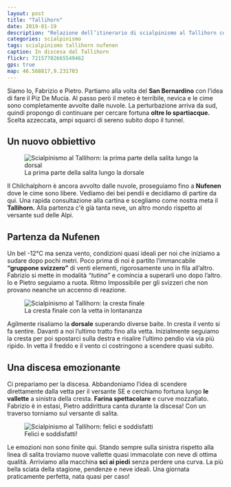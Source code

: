 ```yaml
---
layout: post
title: "Tallihorn"
date: 2019-01-19
description: "Relazione dell’itinerario di scialpinismo al Tallihorn con partenza da Nufenen nel Canton Grigioni dopo il San Bernardino"
categories: scialpinismo
tags: scialpinismo tallihorn nufenen 
caption: In discesa dal Tallihorn
flickr: 72157702665549462
gps: true
map: 46.568817,9.231703
---
```


Siamo Io, Fabrizio e Pietro. Partiamo alla volta del **San Bernardino** con l’idea di fare il Piz De Mucia. Al passo però il meteo è terribile, nevica e le cime sono completamente avvolte dalle nuvole. La perturbazione arriva da sud, quindi propongo di continuare per cercare fortuna **oltre lo spartiacque.** Scelta azzeccata, ampi squarci di sereno subito dopo il tunnel.

## Un nuovo obbiettivo

<figure>
    <img src="https://farm8.staticflickr.com/7842/46830739901_361ac0d714_c.jpg" alt="Scialpinismo al Tallihorn: la prima parte della salita lungo la dorsal" /> 
    <figcaption>La prima parte della salita lungo la dorsale</figcaption>
</figure>

Il Chilchalphorn è ancora avvolto dalle nuvole, proseguiamo fino a **Nufenen** dove le cime sono libere.
Vediamo dei bei pendii e decidiamo di partire da qui. Una rapida consultazione alla cartina e scegliamo come nostra meta il **Tallihorn.** Alla partenza c'è già tanta neve, un altro mondo rispetto al versante sud delle Alpi.

## Partenza da Nufenen

Un bel -12°C ma senza vento, condizioni quasi ideali per noi che iniziamo a sudare dopo pochi metri. Poco prima di noi è partito l’immancabile **“gruppone svizzero”** di venti elementi, rigorosamente uno in fila all’altro. Fabrizio si mette in modalità *“tutina”* e comincia a superarli uno dopo l’altro. Io e Pietro seguiamo a ruota. Ritmo Impossibile per gli svizzeri che non provano neanche un accenno di reazione.

<figure>
    <img src="https://farm5.staticflickr.com/4878/45915893055_5d2aa49eb8_c.jpg" alt="Scialpinismo al Tallihorn: la cresta finale" /> 
    <figcaption>La cresta finale con la vetta in lontananza</figcaption>
</figure>

Agilmente risaliamo la **dorsale** superando diverse baite. In cresta il vento si fa sentire. Davanti a noi l’ultimo tratto fino alla vetta. Inizialmente seguiamo la cresta per poi spostarci sulla destra e risalire l’ultimo pendio via via più ripido. In vetta il freddo e il vento ci costringono a scendere quasi subito.

## Una discesa emozionante

Ci prepariamo per la discesa. Abbandoniamo l’idea di scendere direttamente dalla vetta per il versante SE e cerchiamo fortuna lungo **le vallette** a sinistra della cresta. **Farina spettacolare** e curve mozzafiato. Fabrizio è in estasi, Pietro addirittura canta durante la discesa! Con un traverso torniamo sul versante di salita.

<figure>
    <img src="https://farm5.staticflickr.com/4859/46830728051_e91fb66760_c.jpg" alt="Scialpinismo al Tallihorn: felici e soddisfatti" /> 
    <figcaption>Felici e soddisfatti!</figcaption>
</figure>

Le emozioni non sono finite qui. Stando sempre sulla sinistra rispetto alla linea di salita troviamo nuove vallette quasi immacolate con neve di ottima qualità. Arriviamo alla macchina **sci ai piedi** senza perdere una curva. La più bella sciata della stagione, pendenze e neve ideali. Una giornata praticamente perfetta, nata quasi per caso!
